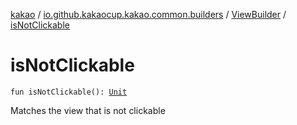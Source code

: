 [kakao](../../index.md) / [io.github.kakaocup.kakao.common.builders](../index.md) / [ViewBuilder](index.md) / [isNotClickable](./is-not-clickable.md)

# isNotClickable

`fun isNotClickable(): `[`Unit`](https://kotlinlang.org/api/latest/jvm/stdlib/kotlin/-unit/index.html)

Matches the view that is not clickable

